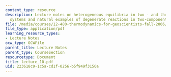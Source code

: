 ```yaml
---
content_type: resource
description: Lecture notes on heterogeneous equilibria in two - and three-component
  systems and natural examples of degenerate reactions in two-component systems.
file: /media/courses/12-480-thermodynamics-for-geoscientists-fall-2006/223618c91c5acd1f0256b5f949f3150a_lecture_10.pdf
file_type: application/pdf
learning_resource_types:
- Lecture Notes
ocw_type: OCWFile
parent_title: Lecture Notes
parent_type: CourseSection
resourcetype: Document
title: lecture_10.pdf
uid: 223618c9-1c5a-cd1f-0256-b5f949f3150a
---
```

